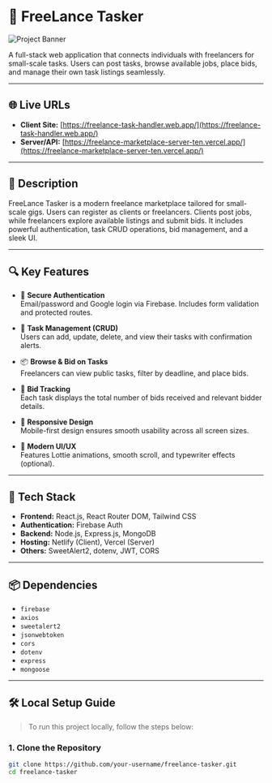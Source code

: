 # 🎯 FreeLance Tasker

![Project Banner](https://i.ibb.co.com/20ftB7jV/freelance-tasker.png)

A full-stack web application that connects individuals with freelancers for small-scale tasks. Users can post tasks, browse available jobs, place bids, and manage their own task listings seamlessly.

---

## 🌐 Live URLs

- **Client Site:** [https://freelance-task-handler.web.app/](https://freelance-task-handler.web.app/)
- **Server/API:** [https://freelance-marketplace-server-ten.vercel.app/](https://freelance-marketplace-server-ten.vercel.app/)

---

## 🧠 Description

FreeLance Tasker is a modern freelance marketplace tailored for small-scale gigs. Users can register as clients or freelancers. Clients post jobs, while freelancers explore available listings and submit bids. It includes powerful authentication, task CRUD operations, bid management, and a sleek UI.

---

## 🔍 Key Features

- 🔐 **Secure Authentication**  
  Email/password and Google login via Firebase. Includes form validation and protected routes.

- 📝 **Task Management (CRUD)**  
  Users can add, update, delete, and view their tasks with confirmation alerts.

- 📦 **Browse & Bid on Tasks**  
  Freelancers can view public tasks, filter by deadline, and place bids.

- 💼 **Bid Tracking**  
  Each task displays the total number of bids received and relevant bidder details.

- 📱 **Responsive Design**  
  Mobile-first design ensures smooth usability across all screen sizes.

- 🎨 **Modern UI/UX**  
  Features Lottie animations, smooth scroll, and typewriter effects (optional).

---

## 🧪 Tech Stack

- **Frontend:** React.js, React Router DOM, Tailwind CSS  
- **Authentication:** Firebase Auth  
- **Backend:** Node.js, Express.js, MongoDB  
- **Hosting:** Netlify (Client), Vercel (Server)  
- **Others:** SweetAlert2, dotenv, JWT, CORS

---

## 📦 Dependencies

- `firebase`  
- `axios`  
- `sweetalert2`  
- `jsonwebtoken`  
- `cors`  
- `dotenv`  
- `express`  
- `mongoose`

---

## 🛠️ Local Setup Guide

> To run this project locally, follow the steps below:

### 1. Clone the Repository

```bash
git clone https://github.com/your-username/freelance-tasker.git
cd freelance-tasker
